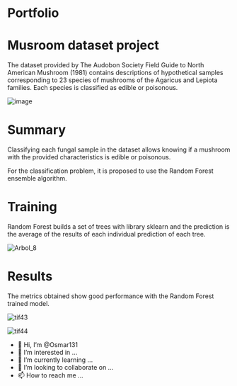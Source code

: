 # Portfolio
# Musroom dataset project
The dataset provided by The Audobon Society Field Guide to North American Mushroom (1981) contains descriptions of hypothetical samples corresponding to 23 species of mushrooms of the Agaricus and Lepiota families. Each species is classified as edible or poisonous.

![image](https://user-images.githubusercontent.com/77253306/172767841-adb25971-b31e-42a4-9172-9c97ee399acb.png)

# Summary
Classifying each fungal sample in the dataset allows knowing if a mushroom with the provided characteristics is edible or poisonous.

For the classification problem, it is proposed to use the Random Forest ensemble algorithm.

# Training
Random Forest builds a set of trees with library sklearn and the prediction is the average of the results of each individual prediction of each tree.

![Arbol_8](https://user-images.githubusercontent.com/77253306/172770816-fec279fd-393d-4786-9980-a06848de917a.png)


# Results
The metrics obtained show good performance with the Random Forest trained model.

![tif43](https://user-images.githubusercontent.com/77253306/172771215-21c62ad0-adf5-4672-8b79-9e078fa4262f.png)

![tif44](https://user-images.githubusercontent.com/77253306/172771222-aa361a5b-55df-4de0-aa98-fd68bf008118.png)



- 👋 Hi, I’m @Osmar131
- 👀 I’m interested in ...
- 🌱 I’m currently learning ...
- 💞️ I’m looking to collaborate on ...
- 📫 How to reach me ...

<!---
Osmar131/Osmar131 is a ✨ special ✨ repository because its `README.md` (this file) appears on your GitHub profile.
You can click the Preview link to take a look at your changes.
--->
